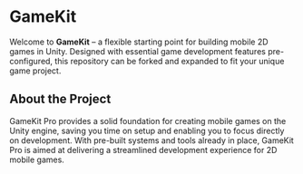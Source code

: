 # GameKit

Welcome to **GameKit** – a flexible starting point for building mobile 2D games in Unity. Designed with essential game development features pre-configured, this repository can be forked and expanded to fit your unique game project.

## About the Project

GameKit Pro provides a solid foundation for creating mobile games on the Unity engine, saving you time on setup and enabling you to focus directly on development. With pre-built systems and tools already in place, GameKit Pro is aimed at delivering a streamlined development experience for 2D mobile games.
